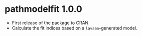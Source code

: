 # pathmodelfit 1.0.0

- First release of the package to CRAN. 
- Calculate the fit indices based on a `lavaan`-generated model.
